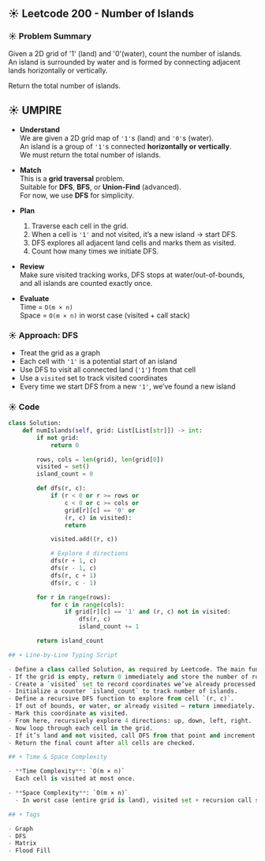 ## ☀️ Leetcode 200 - Number of Islands

### ☀️ Problem Summary
Given a 2D grid of '1' (land) and '0'(water), count the number of islands.  
An island is surrounded by water and is formed by connecting adjacent lands horizontally or vertically.

Return the total number of islands.

## ☀️ UMPIRE

- **Understand**  
  We are given a 2D grid map of `'1'`s (land) and `'0'`s (water).  
  An island is a group of `'1'`s connected **horizontally or vertically**.  
  We must return the total number of islands.

- **Match**  
  This is a **grid traversal** problem.  
  Suitable for **DFS**, **BFS**, or **Union-Find** (advanced).  
  For now, we use **DFS** for simplicity.

- **Plan**  
  1. Traverse each cell in the grid.
  2. When a cell is `'1'` and not visited, it’s a new island → start DFS.
  3. DFS explores all adjacent land cells and marks them as visited.
  4. Count how many times we initiate DFS.

- **Review**  
  Make sure visited tracking works, DFS stops at water/out-of-bounds, and all islands are counted exactly once.

- **Evaluate**  
  Time = `O(m × n)`  
  Space = `O(m × n)` in worst case (visited + call stack)


### ☀️ Approach: DFS
- Treat the grid as a graph
- Each cell with `'1'` is a potential start of an island
- Use DFS to visit all connected land (`'1'`) from that cell
- Use a `visited` set to track visited coordinates
- Every time we start DFS from a new `'1'`, we’ve found a new island


### ☀️ Code 
```python
class Solution:
    def numIslands(self, grid: List[List[str]]) -> int:
        if not grid:
            return 0

        rows, cols = len(grid), len(grid[0])
        visited = set()
        island_count = 0

        def dfs(r, c):
            if (r < 0 or r >= rows or
                c < 0 or c >= cols or
                grid[r][c] == '0' or
                (r, c) in visited):
                return

            visited.add((r, c))

            # Explore 4 directions
            dfs(r + 1, c)
            dfs(r - 1, c)
            dfs(r, c + 1)
            dfs(r, c - 1)

        for r in range(rows):
            for c in range(cols):
                if grid[r][c] == '1' and (r, c) not in visited:
                    dfs(r, c)
                    island_count += 1

        return island_count

## ☀️ Line-by-Line Typing Script

- Define a class called Solution, as required by Leetcode. The main function `numIslands` receives a 2D list of strings. 
- If the grid is empty, return 0 immediately and store the number of rows and columns. 
- Create a `visited` set to record coordinates we’ve already processed.
- Initialize a counter `island_count` to track number of islands.
- Define a recursive DFS function to explore from cell `(r, c)`.
- If out of bounds, or water, or already visited — return immediately.
- Mark this coordinate as visited.
- From here, recursively explore 4 directions: up, down, left, right.
- Now loop through each cell in the grid.
- If it’s land and not visited, call DFS from that point and increment island count.
- Return the final count after all cells are checked.

## ☀️ Time & Space Complexity

- **Time Complexity**: `O(m × n)`  
  Each cell is visited at most once.

- **Space Complexity**: `O(m × n)`  
  - In worst case (entire grid is land), visited set + recursion call stack.

## ☀️ Tags

- Graph  
- DFS  
- Matrix  
- Flood Fill
